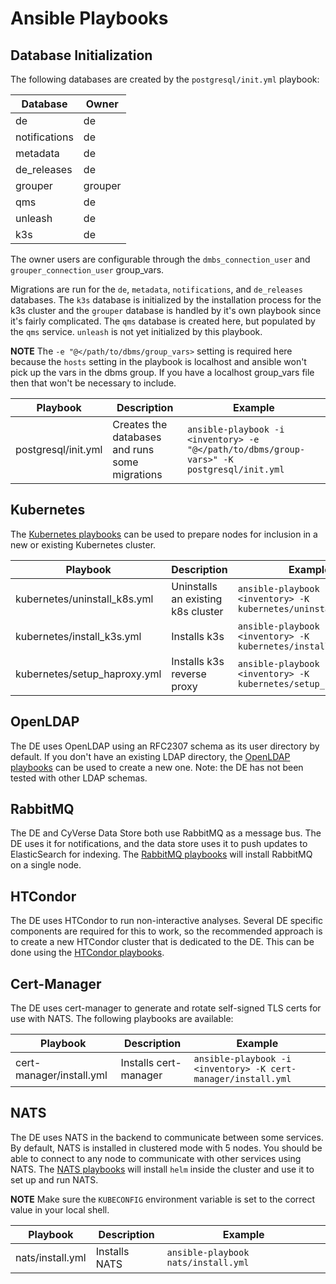 # Ansible Playbooks

## Database Initialization

The following databases are created by the `postgresql/init.yml` playbook:

| Database      | Owner   |
| ------------- | ------- |
| de            | de      |
| notifications | de      |
| metadata      | de      |
| de_releases   | de      |
| grouper       | grouper |
| qms           | de      |
| unleash       | de      |
| k3s           | de      |

The owner users are configurable through the `dmbs_connection_user` and `grouper_connection_user` group_vars.

Migrations are run for the `de`, `metadata`, `notifications`, and `de_releases` databases. The `k3s` database is initialized by the installation process for the k3s cluster and the `grouper` database is handled by it's own playbook since it's fairly complicated. The `qms`
database is created here, but populated by the `qms` service. `unleash` is not yet initialized by this playbook.

**NOTE** The `-e "@</path/to/dbms/group_vars>` setting is required here because the `hosts` setting in the playbook is localhost and ansible won't pick up the vars in the dbms group. If you have a localhost group_vars file then that won't be necessary to include.

| Playbook            | Description                                    | Example                                                                                   |
| ------------------- | ---------------------------------------------- | ----------------------------------------------------------------------------------------- |
| postgresql/init.yml | Creates the databases and runs some migrations | `ansible-playbook -i <inventory> -e "@</path/to/dbms/group-vars>" -K postgresql/init.yml` |

## Kubernetes

The [Kubernetes playbooks](kubernetes) can be used to prepare nodes for inclusion in a new or existing Kubernetes
cluster.

| Playbook                     | Description                        | Example                                                           |
| ---------------------------- | ---------------------------------- | ----------------------------------------------------------------- |
| kubernetes/uninstall_k8s.yml | Uninstalls an existing k8s cluster | `ansible-playbook -i <inventory> -K kubernetes/uninstall_k8s.yml` |
| kubernetes/install_k3s.yml   | Installs k3s                       | `ansible-playbook -i <inventory> -K kubernetes/install_k3s.yml`   |
| kubernetes/setup_haproxy.yml | Installs k3s reverse proxy         | `ansible-playbook -i <inventory> -K kubernetes/setup_haproxy.yml` |

## OpenLDAP

The DE uses OpenLDAP using an RFC2307 schema as its user directory by default. If you don't have an existing LDAP
directory, the [OpenLDAP playbooks](ldap) can be used to create a new one. Note: the DE has not been tested with other
LDAP schemas.

## RabbitMQ

The DE and CyVerse Data Store both use RabbitMQ as a message bus. The DE uses it for notifications, and the data store
uses it to push updates to ElasticSearch for indexing. The [RabbitMQ playbooks](rabbitmq) will install RabbitMQ on a
single node.

## HTCondor

The DE uses HTCondor to run non-interactive analyses. Several DE specific components are required for this to work, so
the recommended approach is to create a new HTCondor cluster that is dedicated to the DE. This can be done using the
[HTCondor playbooks](condor).

## Cert-Manager

The DE uses cert-manager to generate and rotate self-signed TLS certs for use with NATS. The following playbooks are available:

| Playbook                 | Description           | Example                                                       |
| ------------------------ | --------------------- | ------------------------------------------------------------- |
| cert-manager/install.yml | Installs cert-manager | `ansible-playbook -i <inventory> -K cert-manager/install.yml` |

## NATS

The DE uses NATS in the backend to communicate between some services. By default, NATS is installed in clustered mode
with 5 nodes. You should be able to connect to any node to communicate with other services using NATS. The
[NATS playbooks](nats) will install `helm` inside the cluster and use it to set up and run NATS.

**NOTE** Make sure the `KUBECONFIG` environment variable is set to the correct value in your local shell.

| Playbook         | Description   | Example                             |
| ---------------- | ------------- | ----------------------------------- |
| nats/install.yml | Installs NATS | `ansible-playbook nats/install.yml` |
